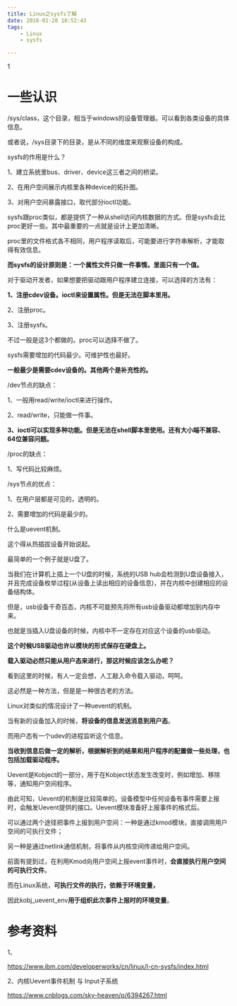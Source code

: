 ```yaml
---
title: Linux之sysfs了解
date: 2018-01-28 18:52:43
tags:
	- Linux
	- sysfs

---
```


1

# 一些认识

/sys/class，这个目录，相当于windows的设备管理器。可以看到各类设备的具体信息。

或者说，/sys目录下的目录，是从不同的维度来观察设备的构成。



sysfs的作用是什么？

1、建立系统里bus、driver、device这三者之间的桥梁。

2、在用户空间展示内核里各种device的拓扑图。

3、对用户空间暴露接口，取代部分ioctl功能。



sysfs跟proc类似，都是提供了一种从shell访问内核数据的方式。但是sysfs会比proc更好一些。其中最重要的一点就是设计上更加清晰。

proc里的文件格式各不相同，用户程序读取后，可能要进行字符串解析，才能取得有效信息。

**而sysfs的设计原则是：一个属性文件只做一件事情。里面只有一个值。**



对于驱动开发者，如果想要把驱动跟用户程序建立连接，可以选择的方法有：

**1、注册cdev设备。ioctl来设置属性。但是无法在脚本里用。**

2、注册proc。

3、注册sysfs。



不过一般是这3个都做的。proc可以选择不做了。

sysfs需要增加的代码最少。可维护性也最好。



**一般最少是需要cdev设备的。其他两个是补充性的。**



/dev节点的缺点：

1、一般用read/write/ioctl来进行操作。

2、read/write，只能做一件事。

**3、ioctl可以实现多种功能。但是无法在shell脚本里使用。还有大小端不兼容、64位兼容问题。**



/proc的缺点：

1、写代码比较麻烦。



/sys节点的优点：

1、在用户层都是可见的，透明的。

2、需要增加的代码是最少的。



什么是uevent机制。

这个得从热插拔设备开始说起。

最简单的一个例子就是U盘了。

当我们在计算机上插上一个U盘的时候，系统的USB hub会检测到U盘设备接入，并且完成设备枚举过程(从设备上读出相应的设备信息)，并在内核中创建相应的设备结构体。

但是，usb设备千奇百态，内核不可能预先将所有usb设备驱动都增加到内存中来。

也就是当插入U盘设备的时候，内核中不一定存在对应这个设备的usb驱动。

**这个时候USB驱动也许以模块的形式保存在硬盘上。**

**载入驱动必然只能从用户态来进行，那这时候应该怎么办呢？**

看到这里的时候，有人一定会想，人工敲入命令载入驱动，呵呵。

这必然是一种方法，但是是一种很古老的方法。

Linux对类似的情况设计了一种uevent的机制。

当有新的设备加入的时候，**将设备的信息发送消息到用户态**。

而用户态有一个udev的进程监听这个信息。

**当收到信息后做一定的解析，根据解析到的结果和用户程序的配置做一些处理，也包括加载驱动程序。** 



Uevent是Kobject的一部分，用于在Kobject状态发生改变时，例如增加、移除等，通知用户空间程序。



由此可知，Uevent的机制是比较简单的，设备模型中任何设备有事件需要上报时，会触发Uevent提供的接口。Uevent模块准备好上报事件的格式后。

可以通过两个途径把事件上报到用户空间：一种是通过kmod模块，直接调用用户空间的可执行文件；

另一种是通过netlink通信机制，将事件从内核空间传递给用户空间。



前面有提到过，在利用Kmod向用户空间上报event事件时，**会直接执行用户空间的可执行文件**。

而在Linux系统，**可执行文件的执行，依赖于环境变量，**

因此kobj_uevent_env**用于组织此次事件上报时的环境变量**。



# 参考资料

1、

https://www.ibm.com/developerworks/cn/linux/l-cn-sysfs/index.html

2、内核Uevent事件机制 与 Input子系统

https://www.cnblogs.com/sky-heaven/p/6394267.html